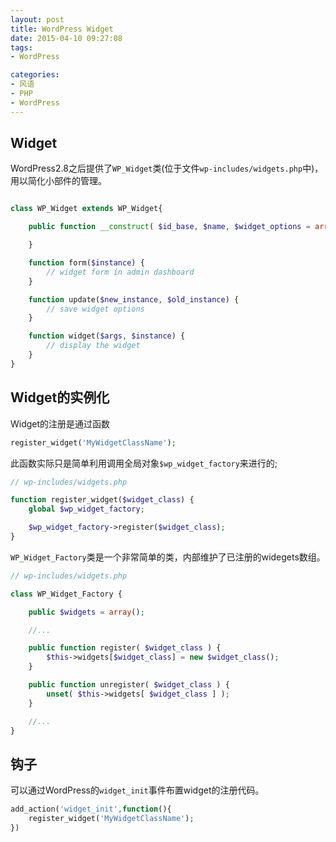 ```yaml
---
layout: post
title: WordPress Widget 
date: 2015-04-10 09:27:08
tags:
- WordPress

categories:
- 风语
- PHP
- WordPress
---
```



## Widget

WordPress2.8之后提供了`WP_Widget`类(位于文件`wp-includes/widgets.php`中)，用以简化小部件的管理。

```PHP

class WP_Widget extends WP_Widget{

	public function __construct( $id_base, $name, $widget_options = array(), $control_options = array() ) {

    }

    function form($instance) {
        // widget form in admin dashboard
    }

    function update($new_instance, $old_instance) {
        // save widget options
    }

    function widget($args, $instance) {
        // display the widget
    }
}

```



## Widget的实例化

Widget的注册是通过函数

```PHP
register_widget('MyWidgetClassName');
```

此函数实际只是简单利用调用全局对象`$wp_widget_factory`来进行的;

```PHP
// wp-includes/widgets.php

function register_widget($widget_class) {
	global $wp_widget_factory;

	$wp_widget_factory->register($widget_class);
}
```

`WP_Widget_Factory`类是一个非常简单的类，内部维护了已注册的widegets数组。


```PHP
// wp-includes/widgets.php

class WP_Widget_Factory {

	public $widgets = array();

    //...

    public function register( $widget_class ) {
        $this->widgets[$widget_class] = new $widget_class();
    }

	public function unregister( $widget_class ) {
		unset( $this->widgets[ $widget_class ] );
	}

    //...
}
```


## 钩子

可以通过WordPress的`widget_init`事件布置widget的注册代码。

```PHP
add_action('widget_init',function(){
    register_widget('MyWidgetClassName');
})
```
